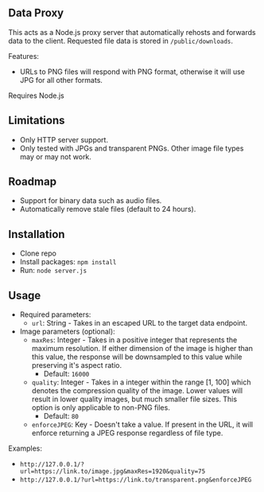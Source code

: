 ## Data Proxy
This acts as a Node.js proxy server that automatically rehosts and forwards data to the client. Requested file data is stored in `/public/downloads`.

Features:
- URLs to PNG files will respond with PNG format, otherwise it will use JPG for all other formats.

Requires Node.js

## Limitations
- Only HTTP server support.
- Only tested with JPGs and transparent PNGs. Other image file types may or may not work.

## Roadmap
- Support for binary data such as audio files.
- Automatically remove stale files (default to 24 hours).

## Installation
- Clone repo
- Install packages: `npm install`
- Run: `node server.js`

## Usage
- Required parameters:
  - `url`: String - Takes in an escaped URL to the target data endpoint.
- Image parameters (optional):
  - `maxRes`: Integer - Takes in a positive integer that represents the maximum resolution. If either dimension of the image is higher than this value, the response will be downsampled to this value while preserving it's aspect ratio.
    - Default: `16000`
  - `quality`: Integer - Takes in a integer within the range [1, 100] which denotes the compression quality of the image. Lower values will result in lower quality images, but much smaller file sizes. This option is only applicable to non-PNG files.
    - Default: `80`
  - `enforceJPEG`: Key - Doesn't take a value. If present in the URL, it will enforce returning a JPEG response regardless of file type.

Examples:
- `http://127.0.0.1/?url=https://link.to/image.jpg&maxRes=1920&quality=75`
- `http://127.0.0.1/?url=https://link.to/transparent.png&enforceJPEG`
